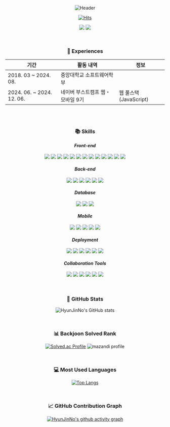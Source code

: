 <div align="center">

![Header](https://capsule-render.vercel.app/api?type=waving&color=0:feac5e,50:c779d0,100:4bc0c8&height=220&text=HyunJinNo's%20GitHub&fontSize=50&fontColor=FFFFFF)

[![Hits](https://hits.seeyoufarm.com/api/count/incr/badge.svg?url=https%3A%2F%2Fgithub.com%2FHyunJinNo&count_bg=%2379C83D&title_bg=%23555555&icon=&icon_color=%23E7E7E7&title=hits&edge_flat=false)](https://hits.seeyoufarm.com)

<a href="https://hyunjinno.github.io/" target="_blank"><img src="https://img.shields.io/badge/GitHub%20Blog-CC0000?logo=Jekyll&logoColor=white"/></a> <a href="https://hyunjinno.notion.site/3d1e9d32612740b8a5b7be16f5156d94" target="_blank"><img src="https://img.shields.io/badge/Notion-000000?logo=Notion&logoColor=white"/></a>

  <br />

  <h3>📅 Experiences</h3>

| 기간                      | 활동 내역                        | 정보                  |
| ------------------------- | -------------------------------- | --------------------- |
| 2018. 03 ~ 2024. 08.      | 중앙대학교 소프트웨어학부        |                       |
| 2024. 06. ~ 2024. 12. 06. | 네이버 부스트캠프 웹・모바일 9기 | 웹 풀스택(JavaScript) |

  <br/>
  <br/>

  <h3>📚 Skills</h3>

  <h4><b><i>Front-end</i></b></h4>
  <img src="https://img.shields.io/badge/HTML5-E34F26?logo=html5&logoColor=white"/>
  <img src="https://img.shields.io/badge/CSS3-1572B6?logo=css3&logoColor=white"/>
  <img src="https://img.shields.io/badge/JavaScript-F7DF1E?logo=JavaScript&logoColor=FFFFFF"/> 
  <img src="https://img.shields.io/badge/TypeScript-3178C6?logo=Typescript&logoColor=white"/>
  <img src="https://img.shields.io/badge/Sass-CC6699?logo=Sass&logoColor=white"/>
  <img src="https://img.shields.io/badge/Tailwind CSS-%2338B2AC.svg?logo=tailwind-css&logoColor=white" />
  <img src="https://img.shields.io/badge/React-%2320232a.svg?logo=react&logoColor=%2361DAFB"/>
  <img src="https://img.shields.io/badge/Next.js-000000?logo=Next.js&logoColor=white"/>
  <img src="https://img.shields.io/badge/Redux-%23593d88.svg?logo=redux&logoColor=white" />
  <img src="https://img.shields.io/badge/Zustand-%23593d88.svg?logo=react&logoColor=white" />
  <img src="https://img.shields.io/badge/Zod-FF4154?logo=zod&logoColor=white"/> <img src="https://img.shields.io/badge/React%20Hook%20Form-%23EC5990.svg?logo=reacthookform&logoColor=white"/> <img src="https://img.shields.io/badge/Framer%20Motion-0055FF?logo=Framer&logoColor=white"/>

  <h4><b><i>Back-end</i></b></h4>
  <img src="https://img.shields.io/badge/Node.js-339933?logo=Node.js&logoColor=white"/>
  <img src="https://img.shields.io/badge/Express-000000?logo=Express&logoColor=white"/>
  <img src="https://img.shields.io/badge/NestJS-%23E0234E.svg?logo=nestjs&logoColor=white"/>
  <img src="https://img.shields.io/badge/TypeORM-FF4716?logo=typeorm&logoColor=white"/>
  <img src="https://img.shields.io/badge/Python-3776AB?logo=Python&logoColor=FFFFFF"/>
  <img src="https://img.shields.io/badge/Flask-000000?logo=Flask&logoColor=FFFFFF"/>

  <h4><b><i>Database</i></b></h4>
  <img src="https://img.shields.io/badge/MySQL-4479A1?logo=MySQL&logoColor=FFFFFF"/>
  <img src="https://img.shields.io/badge/MariaDB-003545?logo=MariaDB&logoColor=FFFFFF"/>
  <img src="https://img.shields.io/badge/Firebase-DD2C00?logo=Firebase&logoColor=FFFFFF"/>

  <h4><b><i>Mobile</i></b></h4>
  <img src="https://img.shields.io/badge/Android-3DDC84?logo=Android&logoColor=FFFFFF"/>
  <img src="https://img.shields.io/badge/Kotlin-7F52FF?logo=Kotlin&logoColor=FFFFFF"/>
  <img src="https://img.shields.io/badge/Java-%23ED8B00.svg?logo=openjdk&logoColor=white" />
  <img src="https://img.shields.io/badge/Flutter-02569B?logo=Flutter&logoColor=FFFFFF"/>
  <img src="https://img.shields.io/badge/Dart-0175C2?logo=Dart&logoColor=FFFFFF"/>

  <h4><b><i>Deployment</i></b></h4>
  <img src="https://img.shields.io/badge/Raspberry%20Pi-A22846?logo=Raspberry Pi&logoColor=FFFFFF"/>
  <img src="https://img.shields.io/badge/Amazon EC2-FF9900?logo=amazonec2&logoColor=white"/>
  <img src="https://img.shields.io/badge/Vercel-000000?logo=Vercel&logoColor=white"/>    
  <img src="https://img.shields.io/badge/Nginx-%23009639.svg?logo=nginx&logoColor=white" />
  <img src="https://img.shields.io/badge/Docker-2496ED?logo=docker&logoColor=white" />
  <img src="https://img.shields.io/badge/GitHub%20Actions-2088FF?logo=GitHub%20Actions&logoColor=white" />

  <h4><b><i>Collaboration Tools</i></b></h4>
  <img src="https://img.shields.io/badge/Git-F05032?logo=git&logoColor=white"/>
  <img src="https://img.shields.io/badge/GitHub-181717?logo=GitHub&logoColor=white"/>
  <img src="https://img.shields.io/badge/Figma-F24E1E?logo=Figma&logoColor=white"/>
  <img src="https://img.shields.io/badge/Notion-000000?logo=Notion&logoColor=white"/>
  <img src="https://img.shields.io/badge/Slack-4A154B?logo=slack&logoColor=white"/>
  <img src="https://img.shields.io/badge/Discord-5865F2?logo=Discord&logoColor=white"/>

  <br>
  <br>
  <br>
  <h3>👤 GitHub Stats </h3>
  
  ![HyunJinNo's GitHub stats](https://github-readme-stats.vercel.app/api?username=HyunJinNo&show_icons=true&bg_color=90,38C3E2,DFE9C7,ffffff&text_color=ffffff&title_color=ffffff&icon_color=ffffff)

  <br />
  <h3>📊 Backjoon Solved Rank </h3>

[![Solved.ac Profile](http://mazassumnida.wtf/api/v2/generate_badge?boj=hyunjinno)](https://solved.ac/hyunjinno/)
![mazandi profile](http://mazandi.herokuapp.com/api?handle=hyunjinno&theme=warm)

  <br />
  <h3>💻 Most Used Languages </h3>

[![Top Langs](https://github-readme-stats.vercel.app/api/top-langs/?username=HyunJinNo&langs_count=10&theme=shadow_blue)](https://github.com/HyunJinNo/github-readme-stats)

  <br />
  <h3>📈 GitHub Contribution Graph </h3> 
  
  [![HyunJinNo's github activity graph](https://github-readme-activity-graph.vercel.app/graph?username=HyunJinNo&theme=minimal&bg_color=f0fffd)](https://github.com/HyunJinNo/github-readme-activity-graph)
</div>

<!---
HyunJinNo/HyunJinNo is a ✨ special ✨ repository because its `README.md` (this file) appears on your GitHub profile.
You can click the Preview link to take a look at your changes.
--->
